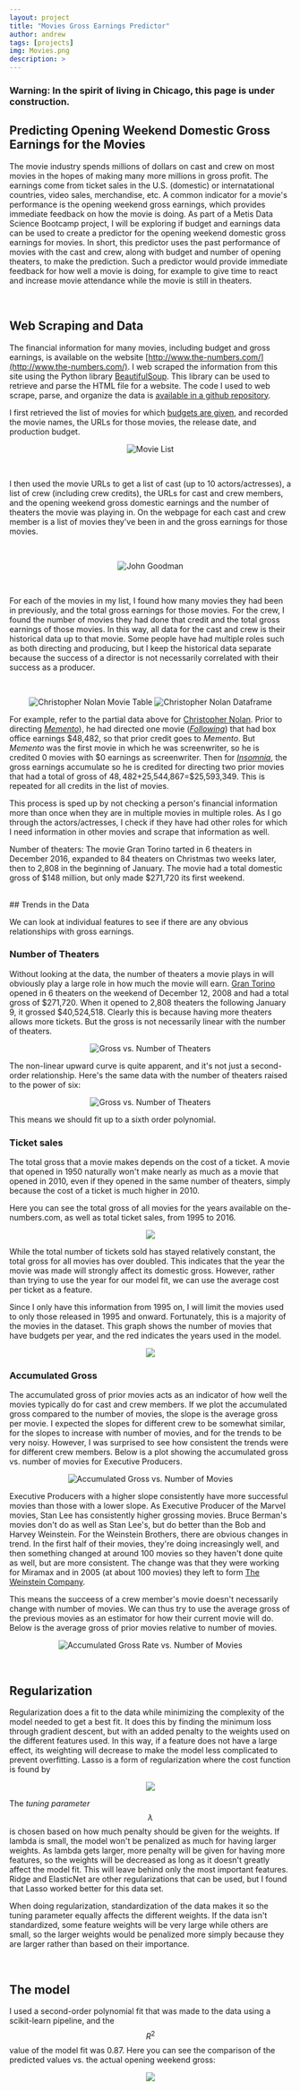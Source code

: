 ```yaml
---
layout: project
title: "Movies Gross Earnings Predictor"
author: andrew
tags: [projects]
img: Movies.png
description: >
---
```


### Warning: In the spirit of living in Chicago, this page is under construction.


## Predicting Opening Weekend Domestic Gross Earnings for the Movies

The movie industry spends millions of dollars on cast and crew on most movies in the hopes of making many more millions in gross profit.  The earnings come from ticket sales in the U.S. (domestic) or internatational countries, video sales, merchandise, etc.  A common indicator for a movie's performance is the opening weekend gross earnings, which provides immediate feedback on how the movie is doing.  As part of a Metis Data Science Bootcamp project, I will be exploring if budget and earnings data can be used to create a predictor for the opening weekend domestic gross earnings for movies.  In short, this predictor uses the past performance of movies with the cast and crew, along with budget and number of opening theaters, to make the prediction.  Such a predictor would provide immediate feedback for how well a movie is doing, for example to give time to react and increase movie attendance while the movie is still in theaters.


<br>

## Web Scraping and Data

The financial information for many movies, including budget and gross earnings, is available on the website [http://www.the-numbers.com/](http://www.the-numbers.com/).  I web scraped the information from this site using the Python library [BeautifulSoup](https://www.crummy.com/software/BeautifulSoup/bs4/doc/).  This library can be used to retrieve and parse the HTML file for a website.  The code I used to web scrape, parse, and organize the data is [available in a github repository](https://github.com/andrewkruger/WebscrapeBoxOfficePredictor/blob/master/WebscrapeBoxOfficePredictor.ipynb).

I first retrieved the list of movies for which [budgets are given](http://www.the-numbers.com/movie/budgets/all), and recorded the movie names, the URLs for those movies, the release date, and production budget.  

<p align="center">
    <img src="/public/img/Movie_Budget_List.png?raw=true" alt="Movie List"/>
</p>

<br>

I then used the movie URLs to get a list of cast (up to 10 actors/actresses), a list of crew (including crew credits), the URLs for cast and crew members, and the opening weekend gross domestic earnings and the number of theaters the movie was playing in.  On the webpage for each cast and crew member is a list of movies they've been in and the gross earnings for those movies.  

<br>

<p align="center">
    <img src="/public/img/John_Goodman.png?raw=true" alt="John Goodman"/>
</p>

<br>

For each of the movies in my list, I found how many movies they had been in previously, and the total gross earnings for those movies.  For the crew, I found the number of movies they had done that credit and the total gross earnings of those movies.  In this way, all data for the cast and crew is their historical data up to that movie.   Some people have had multiple roles such as both directing and producing, but I keep the historical data separate because the success of a director is not necessarily correlated with their success as a producer.

<br>

<p align="center">
    <img src="/public/img/Nolan_Movie_Table.png?raw=true" alt="Christopher Nolan Movie Table"/>
    <img src="/public/img/Nolan_Dataframe.png?raw=true" alt="Christopher Nolan Dataframe"/>
</p>

For example, refer to the partial data above for [Christopher Nolan](http://www.the-numbers.com/person/106410401-Christopher-Nolan#tab=technical). Prior to directing [*Memento*](http://www.the-numbers.com/movie/Memento#tab=summary)), he had directed one movie ([*Following*](http://www.the-numbers.com/movie/Following#tab=summary)) that had box office earnings $48,482, so that prior credit goes to *Memento*.  But *Memento* was the first movie in which he was screenwriter, so he is credited 0 movies with $0 earnings as screenwriter.  Then for [*Insomnia*](<http://www.the-numbers.com/movie/Insomnia-(2002)#tab=summary>), the gross earnings accumulate so he is credited for directing two prior movies that had a total of gross of $48,482+$25,544,867=$25,593,349.  This is repeated for all credits in the list of movies.


This process is sped up by not checking a person's financial information more than once when they are in multiple movies in multiple roles.  As I go through the actors/actresses, I check if they have had other roles for which I need information in other movies and scrape that information as well.


Number of theaters: The movie Gran Torino tarted in 6 theaters in December 2016, expanded to 84 theaters on Christmas two weeks later, then to 2,808 in the beginning of January.  The movie had a total domestic gross of $148 million, but only made $271,720 its first weekend.


<br>
## Trends in the Data

We can look at individual features to see if there are any obvious relationships with gross earnings.


### Number of Theaters

Without looking at the data, the number of theaters a movie plays in will obviously play a large role in how much the movie will earn.  [Gran Torino](http://www.the-numbers.com/movie/Gran-Torino#tab=box-office) opened in 6 theaters on the weekend of December 12, 2008 and had a total gross of $271,720.  When it opened to 2,808 theaters the following January 9, it grossed $40,524,518.  Clearly this is because having more theaters allows more tickets.  But the gross is not necessarily linear with the number of theaters.

<p align="center">
<img src="/public/img/Number_of_Theaters.png?raw=true" alt="Gross vs. Number of Theaters"/>
</p>


The non-linear upward curve is quite apparent, and it's not just a second-order relationship.  Here's the same data with the number of theaters raised to the power of six:

<p align="center">
<img src="/public/img/Number_of_Theaters_6.png?raw=true" alt="Gross vs. Number of Theaters"/>
</p>


This means we should fit up to a sixth order polynomial.


### Ticket sales

The total gross that a movie makes depends on the cost of a ticket.  A movie that opened in 1950 naturally won't make nearly as much as a movie that opened in 2010, even if they opened in the same number of theaters, simply because the cost of a ticket is much higher in 2010.  

Here you can see the total gross of all movies for the years available on the-numbers.com, as well as total ticket sales, from 1995 to 2016.

<p align="center">
<img src="/public/img/Ticket_Sales.png?raw=true"/>
</p>

While the total number of tickets sold has stayed relatively constant, the total gross for all movies has over doubled.  This indicates that the year the movie was made will strongly affect its domestic gross.  However, rather than trying to use the year for our model fit, we can use the average cost per ticket as a feature.  

Since I only have this information from 1995 on, I will limit the movies used to only those released in 1995 and onward.  Fortunately, this is a majority of the movies in the dataset.  This graph shows the number of movies that have budgets per year, and the red indicates the years used in the model.

<p align="center">
<img src="/public/img/Movies_Per_Year_Annot.png?raw=true"/>
</p>



### Accumulated Gross

The accumulated gross of prior movies acts as an indicator of how well the movies typically do for cast and crew members.  If we plot the accumulated gross compared to the number of movies, the slope is the average gross per movie.  I expected the slopes for different crew to be somewhat similar, for the slopes to increase with number of movies, and for the trends to be very noisy.  However, I was surprised to see how consistent the trends were for different crew members.  Below is a plot showing the accumulated gross vs. number of movies for Executive Producers.  

<p align="center">
<img src="/public/img/Exec_Producers.png?raw=true" alt="Accumulated Gross vs. Number of Movies"/>
</p>

Executive Producers with a higher slope consistently have more successful movies than those with a lower slope.  As Executive Producer of the Marvel movies, Stan Lee has consistently higher grossing movies.  Bruce Berman's movies don't do as well as Stan Lee's, but do better than the Bob and Harvey Weinstein.  For the Weinstein Brothers, there are obvious changes in trend.  In the first half of their movies, they're doing increasingly well, and then something changed at around 100 movies so they haven't done quite as well, but are more consistent.  The change was that they were working for Miramax and in 2005 (at about 100 movies) they left to form [The Weinstein Company](https://en.wikipedia.org/wiki/The_Weinstein_Company).  

This means the succeess of a crew member's movie doesn't necessarily change with number of movies.  We can thus try to use the average gross of the previous movies as an estimator for how their current movie will do. Below is the average gross of prior movies relative to number of movies.  

<p align="center">
<img src="/public/img/Exec_Producers_Rate.png?raw=true" alt="Accumulated Gross Rate vs. Number of Movies"/>
</p>




<br>

## Regularization

Regularization does a fit to the data while minimizing the complexity of the model needed to get a best fit.  It does this by finding the minimum loss through gradient descent, but with an added penalty to the weights used on the different features used.  In this way, if a feature does not have a large effect, its weighting will decrease to make the model less complicated to prevent overfitting.  Lasso is a form of regularization where the cost function is found by


<p align="center">
<img src="/public/img/lasso.png?raw=true" />
</p>

The *tuning parameter* $$\lambda$$ is chosen based on how much penalty should be given for the weights.  If lambda is small, the model won't be penalized as much for having larger weights.  As lambda gets larger, more penalty will be given for having more features, so the weights will be decreased as long as it doesn't greatly affect the model fit.  This will leave behind only the most important features.  Ridge and ElasticNet are other regularizations that can be used, but I found that Lasso worked better for this data set.

When doing regularization, standardization of the data makes it so the tuning parameter equally affects the different weights.  If the data isn't standardized, some feature weights will be very large while others are small, so the larger weights would be penalized more simply because they are larger rather than based on their importance.


<br>

## The model

I used a second-order polynomial fit that was made to the data using a scikit-learn pipeline, and the $$R^2$$ value of the model fit was 0.87.  Here you can see the comparison of the predicted values vs. the actual opening weekend gross:


<p align="center">
<img src="/public/img/Movie_Gross_Prediction.png?raw=true" />
</p>





